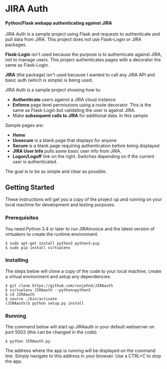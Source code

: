 # JIRA Auth
#### Python/Flask webapp authenticating against JIRA

JIRA Auth is a sample project using Flask and requests to authenticate and pull data from JIRA.  This project does not use Flask-Login or JIRA packages.

**Flask-Login** isn't used because the purpose is to authenticate against JIRA, not to manage users.  This project authenticates pages with a decorator the same as Flask-Login.

**JIRA** (the package) isn't used because I wanted to call any JIRA API and basic auth (which is simple) is being used.

JIRA Auth is a sample project showing how to:
- **Authenticate** users against a JIRA cloud instance.
- **Enforce** page level permissions using a route decorator.  This is the same as Flask-Login but validating the user is against JIRA.
- Make **subsequent calls to JIRA** for additional data.  In this sample

Sample pages are:
- **Home**
- **Unsecure** is a blank page that displays for anyone
- **Secure** is a blank page requiring authentication before being displayed
- **JIRA User Info** pulls some basic user info from JIRA.
- **Logon/Logoff** link on the right.  Switches depending on if the current user is authenticated.

The goal is to be as simple and clear as possible.

## Getting Started

These instructions will get you a copy of the project up and running on your local machine for development and testing purposes.
### Prerequisites
You need Python 3.4 or later to run JIRAInvoice and the latest version of virtualenv to create the runtime environment.  

```
$ sudo apt-get install python3 python3-pip
$ sudo pip install virtualenv

```

### Installing

The steps below will clone a copy of the code to your local machine, create a virtual environment and setup any dependencies.

```
$ git clone https://github.com/ronjohn4/JIRAauth  
$ virtualenv JIRAauth --python=python3
$ cd JIRAauth
$ source ./bin/activate
(JIRAauth)$ python setup.py install
```

### Running

The command below will start up JIRAauth in your default webserver on port 5002 (this can be changed in the code).

```
$ python JIRAauth.py
```

The address where the app is running will be displayed on the command line.  Simply navigate to this address in your browser.
Use a CTRL+C to stop the app.